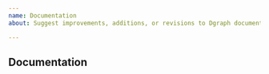 ```yaml
---
name: Documentation
about: Suggest improvements, additions, or revisions to Dgraph documentation.

---
```


## Documentation

<!-- If you think Dgraph's documentation at https://docs.dgraph.io is lacking, please -->
<!-- explain it here. -->
<!-- flag: /&docs -->
